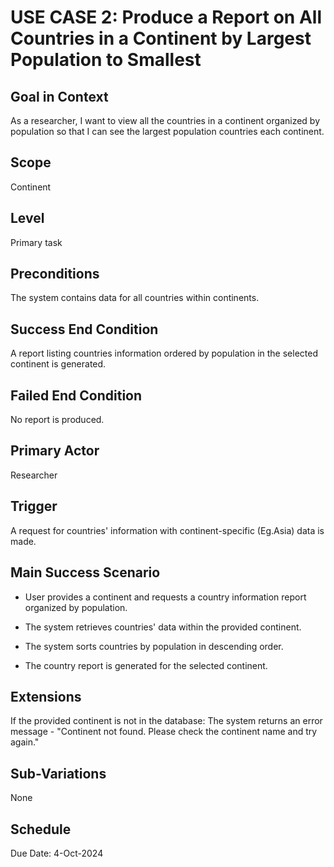 # USE CASE 2: Produce a Report on All Countries in a Continent by Largest Population to Smallest

## Goal in Context

As a researcher, I want to view all the countries in a continent organized by population so that I can see the largest population countries each continent.

## Scope

Continent

## Level

Primary task

## Preconditions

The system contains data for all countries within continents.

## Success End Condition

A report listing countries information ordered by population in the selected continent is generated.

## Failed End Condition

No report is produced.

## Primary Actor

Researcher

## Trigger

A request for countries' information with continent-specific (Eg.Asia) data is made.

## Main Success Scenario

- User provides a continent and requests a country information report organized by population.

- The system retrieves countries' data within the provided continent.

- The system sorts countries by population in descending order.

- The country report is generated for the selected continent.

## Extensions

If the provided continent is not in the database: The system returns an error message - "Continent not found. Please check the continent name and try again."

## Sub-Variations

None

## Schedule

Due Date: 4-Oct-2024